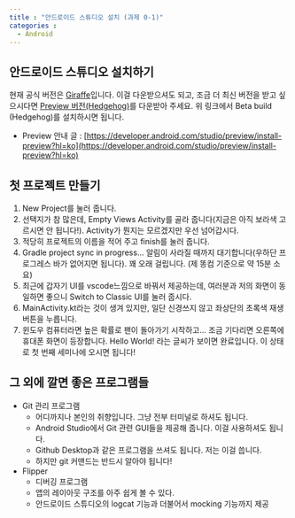 ```yaml
---
title : "안드로이드 스튜디오 설치 (과제 0-1)"
categories : 
  - Android
---
```


## 안드로이드 스튜디오 설치하기

현재 공식 버전은 [Giraffe](https://developer.android.com/studio)입니다. 이걸 다운받으셔도 되고, 조금 더 최신 버전을 받고 싶으시다면 [Preview 버전(Hedgehog)](https://developer.android.com/studio/preview)를 다운받아 주세요.
위 링크에서 Beta build (Hedgehog)를 설치하시면 됩니다.

- Preview 안내 글 : [https://developer.android.com/studio/preview/install-preview?hl=ko](https://developer.android.com/studio/preview/install-preview?hl=ko)

## 첫 프로젝트 만들기
1. New Project를 눌러 줍니다.
2. 선택지가 참 많은데, Empty Views Activity를 골라 줍니다(지금은 아직 보라색 고르시면 안 됩니다!). Activity가 뭔지는 모르겠지만 우선 넘어갑시다.
3. 적당히 프로젝트의 이름을 적어 주고 finish를 눌러 줍니다.
4. Gradle project sync in progress... 알림이 사라질 때까지 대기합니다(우하단 프로그레스 바가 없어지면 됩니다). 꽤 오래 걸립니다. (제 똥컴 기준으로 약 15분 소요)
5. 최근에 갑자기 UI를 vscode느낌으로 바꿔서 제공하는데, 여러분과 저의 화면이 동일하면 좋으니 Switch to Classic UI를 눌러 줍시다.
6. MainActivity.kt라는 것이 생겨 있지만, 일단 신경쓰지 않고 좌상단의 초록색 재생 버튼을 누릅니다.
7. 윈도우 컴퓨터라면 높은 확률로 팬이 돌아가기 시작하고... 조금 기다리면 오른쪽에 휴대폰 화면이 등장합니다. Hello World! 라는 글씨가 보이면 완료입니다. 이 상태로 첫 번째 세미나에 오시면 됩니다!

## 그 외에 깔면 좋은 프로그램들

- Git 관리 프로그램
    - 어디까지나 본인의 취향입니다. 그냥 전부 터미널로 하셔도 됩니다.
    - Android Studio에서 Git 관련 GUI들을 제공해 줍니다. 이걸 사용하셔도 됩니다.
    - Github Desktop과 같은 프로그램을 쓰셔도 됩니다. 저는 이걸 씁니다.
    - 하지만 git 커맨드는 반드시 알아야 됩니다!
- Flipper
    - 디버깅 프로그램
    - 앱의 레이아웃 구조를 아주 쉽게 볼 수 있다.
    - 안드로이드 스튜디오의 logcat 기능과 더불어서 mocking 기능까지 제공
